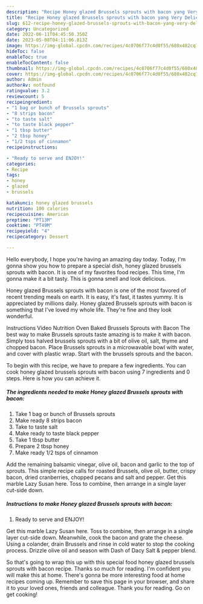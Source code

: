 ```yaml
---
description: "Recipe Honey glazed Brussels sprouts with bacon yang Very Delicious"
title: "Recipe Honey glazed Brussels sprouts with bacon yang Very Delicious"
slug: 612-recipe-honey-glazed-brussels-sprouts-with-bacon-yang-very-delicious
category: Uncategorized
date: 2022-06-11T04:45:50.350Z
date: 2023-05-08T04:11:06.813Z
image: https://img-global.cpcdn.com/recipes/4c0706f77c4d0f55/680x482cq70/honey-glazed-brussels-sprouts-with-bacon-recipe-main-photo.jpg
hideToc: false
enableToc: true
enableTocContent: false
thumbnail: https://img-global.cpcdn.com/recipes/4c0706f77c4d0f55/680x482cq70/honey-glazed-brussels-sprouts-with-bacon-recipe-main-photo.jpg
cover: https://img-global.cpcdn.com/recipes/4c0706f77c4d0f55/680x482cq70/honey-glazed-brussels-sprouts-with-bacon-recipe-main-photo.jpg
author: Admin
authorAv: notfound
ratingvalue: 3.2
reviewcount: 5
recipeingredient:
- "1 bag or bunch of Brussels sprouts"
- "8 strips bacon"
- "to taste salt"
- "to taste black pepper"
- "1 tbsp butter"
- "2 tbsp honey"
- "1/2 tsps of cinnamon"
recipeinstructions:

- "Ready to serve and ENJOY!"
categories:
- Recipe
tags:
- honey
- glazed
- brussels

katakunci: honey glazed brussels 
nutrition: 100 calories
recipecuisine: American
preptime: "PT13M"
cooktime: "PT49M"
recipeyield: "4"
recipecategory: Dessert

---
```



Hello everybody, I hope you're having an amazing day today. Today, I'm gonna show you how to prepare a special dish, honey glazed brussels sprouts with bacon. It is one of my favorites food recipes. This time, I'm gonna make it a bit tasty. This is gonna smell and look delicious.

Honey glazed Brussels sprouts with bacon is one of the most favored of recent trending meals on earth. It is easy, it's fast, it tastes yummy. It is appreciated by millions daily. Honey glazed Brussels sprouts with bacon is something that I've loved my whole life. They're fine and they look wonderful.

Instructions Video Nutrition Oven Baked Brussels Sprouts with Bacon The best way to make Brussels sprouts taste amazing is to make it with bacon. Simply toss halved brussels sprouts with a bit of olive oil, salt, thyme and chopped bacon. Place Brussels sprouts in a microwavable bowl with water, and cover with plastic wrap. Start with the brussels sprouts and the bacon.


To begin with this recipe, we have to prepare a few ingredients. You can cook honey glazed brussels sprouts with bacon using 7 ingredients and 0 steps. Here is how you can achieve it.

<!--inarticleads1-->

##### The ingredients needed to make Honey glazed Brussels sprouts with bacon:

1. Take 1 bag or bunch of Brussels sprouts
1. Make ready 8 strips bacon
1. Take to taste salt
1. Make ready to taste black pepper
1. Take 1 tbsp butter
1. Prepare 2 tbsp honey
1. Make ready 1/2 tsps of cinnamon


Add the remaining balsamic vinegar, olive oil, bacon and garlic to the top of sprouts. This simple recipe calls for roasted Brussels, olive oil, butter, crispy bacon, dried cranberries, chopped pecans and salt and pepper. Get this marble Lazy Susan here. Toss to combine, then arrange in a single layer cut-side down. 

<!--inarticleads2-->

##### Instructions to make Honey glazed Brussels sprouts with bacon:


1. Ready to serve and ENJOY!

Get this marble Lazy Susan here. Toss to combine, then arrange in a single layer cut-side down. Meanwhile, cook the bacon and grate the cheese. Using a colander, drain Brussels and rinse in cold water to stop the cooking process. Drizzle olive oil and season with Dash of Dacy Salt &amp; pepper blend. 

So that's going to wrap this up with this special food honey glazed brussels sprouts with bacon recipe. Thanks so much for reading. I'm confident you will make this at home. There's gonna be more interesting food at home recipes coming up. Remember to save this page in your browser, and share it to your loved ones, friends and colleague. Thank you for reading. Go on get cooking!

